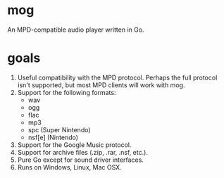 # mog

An MPD-compatible audio player written in Go.

# goals

1. Useful compatibility with the MPD protocol. Perhaps the full protocol isn't supported, but most MPD clients will work with mog.
1. Support for the following formats:
   * wav
   * ogg
   * flac
   * mp3
   * spc (Super Nintendo)
   * nsf[e] (Nintendo)
1. Support for the Google Music protocol.
1. Support for archive files (.zip, .rar, .nsf, etc.).
1. Pure Go except for sound driver interfaces.
1. Runs on Windows, Linux, Mac OSX.